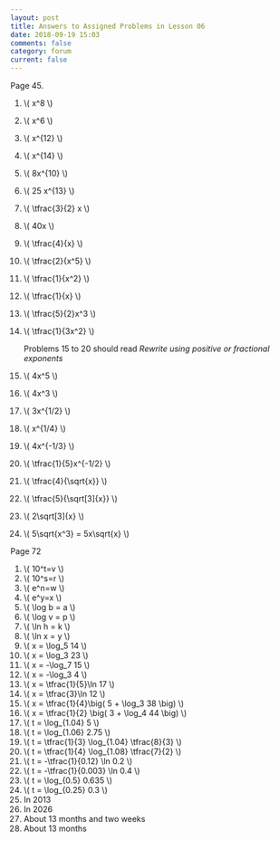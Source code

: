 ```yaml
---
layout: post
title: Answers to Assigned Problems in Lesson 06
date: 2018-09-19 15:03
comments: false
category: forum
current: false
---
```


Page 45.

1. \\( x^8 \\)
2. \\( x^6 \\)
3. \\( x^{12} \\)
4. \\( x^{14} \\)
5. \\( 8x^{10} \\)
6. \\( 25 x^{13} \\)
7. \\( \tfrac{3}{2} x \\)
8. \\( 40x \\)
9. \\( \tfrac{4}{x} \\)
10. \\( \tfrac{2}{x^5} \\)
11. \\( \tfrac{1}{x^2} \\)
12. \\( \tfrac{1}{x} \\)
13. \\( \tfrac{5}{2}x^3 \\)
14. \\( \tfrac{1}{3x^2} \\)

    Problems 15 to 20 should read _Rewrite using *positive* or fractional exponents_

15. \\( 4x^5 \\)
16. \\( 4x^3 \\)
17. \\( 3x^{1/2} \\)
18. \\( x^{1/4} \\)
19. \\( 4x^{-1/3} \\)
20. \\( \tfrac{1}{5}x^{-1/2} \\)
21. \\( \tfrac{4}{\sqrt{x}} \\)
22. \\( \tfrac{5}{\sqrt[3]{x}} \\)
23. \\( 2\sqrt[3]{x} \\)
24. \\( 5\sqrt{x^3} = 5x\sqrt{x} \\)

Page 72

1. \\( 10^t=v \\)
2. \\( 10^s=r \\)
3. \\( e^n=w \\)
4. \\( e^y=x \\)
5. \\( \log b = a \\)
6. \\( \log v = p \\)
7. \\( \ln h = k \\)
8. \\( \ln x = y \\)
9. \\( x = \log_5 14 \\)
10. \\( x = \log_3 23 \\)
11. \\( x = -\log_7 15 \\)
12. \\( x = -\log_3 4 \\)
13. \\( x = \tfrac{1}{5}\ln 17 \\)
14. \\( x = \tfrac{3}\ln 12 \\)
15. \\( x = \tfrac{1}{4}\big( 5 + \log_3 38 \big) \\)
16. \\( x = \tfrac{1}{2} \big( 3 + \log_4 44 \big) \\)
17. \\( t = \log_{1.04} 5 \\)
18. \\( t = \log_{1.06} 2.75 \\)
19. \\( t = \tfrac{1}{3} \log_{1.04} \tfrac{8}{3} \\)
20. \\( t = \tfrac{1}{4} \log_{1.08} \tfrac{7}{2} \\)
21. \\( t = -\tfrac{1}{0.12} \ln 0.2 \\)
22. \\( t = -\tfrac{1}{0.003} \ln 0.4 \\)
23. \\( t = \log_{0.5} 0.635 \\)
24. \\( t = \log_{0.25} 0.3 \\)
25. In 2013
26. In 2026
27. About 13 months and two weeks
28. About 13 months
